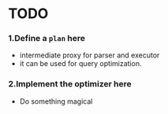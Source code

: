 # TODO

### 1.Define a ```plan``` here
- intermediate proxy for parser and executor
- it can be used for query optimization.

### 2.Implement the optimizer here
- Do something magical